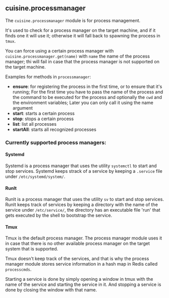 ## cuisine.processmanager

The `cuisine.processmanager` module is for process management.

It's used to check for a process manager on the target machine, and if it finds one it will use it; otherwise it will fall back to spawning the process in `tmux`.

You can force using a certain process manager with `cuisine.processmanager.get(name)` with `name` the name of the process manager; thi will fail in case that the process manager is not supported on the target machine.

Examples for methods in `processmanager`:

- **ensure**: for registering the process in the first time, or to ensure that it's running; For the first time you have to pass the name of the process and the command to be executed for the process and optionally the `cwd` and the environment variables; Later you can only call it using the name argument
- **start**: starts a certain process
- **stop**: stops a certain process
- **list**: list all processes
- **startAll**: starts all recognized processes

### Currently supported process managers:

#### Systemd

Systemd is a process manager that uses the utility `systemctl` to start and stop services.
Systemd keeps strack of a service by keeping a `.service` file under `/etc/systemd/system/`.

#### RunIt

RunIt is a process manager that uses the utility `sv` to start and stop services.
RunIt keeps track of services by keeping a directory with the name of the service under `/etc/service/`, the directory has an executable file 'run' that gets executed by the shell to bootstrap the service.

#### Tmux

Tmux is the default process manager. The process manager module uses it in case that there is no other available process manager on the target system that is supported.

Tmux doesn't keep track of the services, and that is why the process manager module stores service information in a hash map in Redis called `processcmds`.

Starting a service is done by simply opening a window in tmux with the name of the service and starting the service in it. And stopping a service is done by closing the window with that name.
